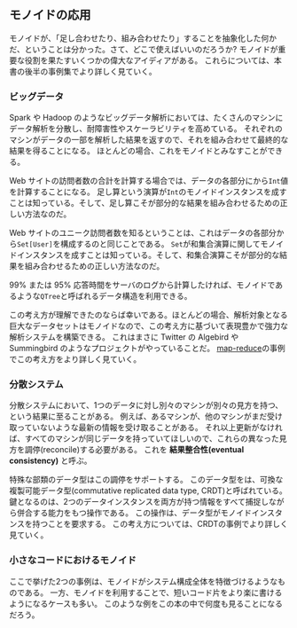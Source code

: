 ## モノイドの応用

モノイドが、「足し合わせたり、組み合わせたり」することを抽象化した何かだ、ということは分かった。さて、どこで使えばいいのだろうか?
モノイドが重要な役割を果たすいくつかの偉大なアイディアがある。
これらについては、本書の後半の事例集でより詳しく見ていく。

### ビッグデータ

Spark や Hadoop のようなビッグデータ解析においては、たくさんのマシンにデータ解析を分散し、耐障害性やスケーラビリティを高めている。
それぞれのマシンがデータの一部を解析した結果を返すので、それを組み合わせて最終的な結果を得ることになる。
ほとんどの場合、これをモノイドとみなすことができる。

Web サイトの訪問者数の合計を計算する場合では、データの各部分にから`Int`値を計算することになる。
足し算という演算が`Int`のモノイドインスタンスを成すことは知っている。そして、足し算こそが部分的な結果を組み合わせるための正しい方法なのだ。

Web サイトのユニーク訪問者数を知るということは、これはデータの各部分から`Set[User]`を構成するのと同じことである。
`Set`が和集合演算に関してモノイドインスタンスを成すことは知っている。そして、和集合演算こそが部分的な結果を組み合わせるための正しい方法なのだ。

99% または 95% 応答時間をサーバのログから計算したければ、モノイドであるような`QTree`と呼ばれるデータ構造を利用できる。

この考え方が理解できたのならば幸いである。ほとんどの場合、解析対象となる巨大なデータセットはモノイドなので、この考え方に基づいて表現豊かで強力な解析システムを構築できる。
これはまさに Twitter の Algebird や Summingbird のようなプロジェクトがやっていることだ。
[map-reduce](#map-reduce)の事例でこの考え方をより詳しく見ていく。

### 分散システム

分散システムにおいて、1つのデータに対し別々のマシンが別々の見方を持つ、という結果に至ることがある。
例えば、あるマシンが、他のマシンがまだ受け取っていないような最新の情報を受け取ることがある。
それ以上更新がなければ、すべてのマシンが同じデータを持っていてほしいので、これらの異なった見方を調停(reconcile)する必要がある。
これを **結果整合性(eventual consistency)** と呼ぶ。

特殊な部類のデータ型はこの調停をサポートする。
このデータ型をは、可換な複製可能データ型(commutative replicated data type, CRDT)と呼ばれている。
鍵となるのは、2つのデータインスタンスを両方が持つ情報をすべて捕捉しながら併合する能力をもつ操作である。
この操作は、データ型がモノイドインスタンスを持つことを要求する。
この考え方については、CRDTの事例でより詳しく見ていく。

### 小さなコードにおけるモノイド

ここで挙げた2つの事例は、モノイドがシステム構成全体を特徴づけるようなものである。
一方、モノイドを利用することで、短いコード片をより楽に書けるようになるケースも多い。
このような例をこの本の中で何度も見ることになるだろう。
